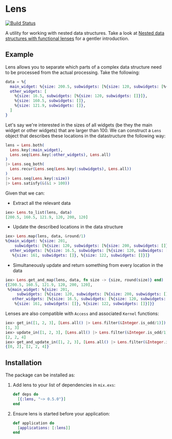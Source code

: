# Lens

[![Build Status](https://travis-ci.org/obrok/lens.png?branch=master)](https://travis-ci.org/obrok/lens)

A utility for working with nested data structures. Take a look at
[Nested data structures with functional lenses](https://yapee.svbtle.com/nested-data-structures-with-lens)
for a gentler introduction.

## Example

Lens allows you to separate which parts of a complex data structure need to be processed from the actual
processing. Take the following:

```elixir
data = %{
  main_widget: %{size: 200.5, subwidgets: [%{size: 120, subwidgets: [%{size: 200, subwidgets: []}]}]},
  other_widgets: [
    %{size: 16.5, subwidgets: [%{size: 120, subwidgets: []}]},
    %{size: 160.5, subwidgets: []},
    %{size: 121.9, subwidgets: []},
  ]
}
```

Let's say we're interested in the sizes of all widgets (be they the main widget or other widgets) that are larger than 100.
We can construct a `Lens` object that describes these locations in the datastructure the following way:

```elixir
lens = Lens.both(
  Lens.key(:main_widget),
  Lens.seq(Lens.key(:other_widgets), Lens.all)
)
|> Lens.seq_both(
  Lens.recur(Lens.seq(Lens.key(:subwidgets), Lens.all))
)
|> Lens.seq(Lens.key(:size))
|> Lens.satisfy(&(&1 > 100))
```

Given that we can:

* Extract all the relevant data

```elixir
iex> Lens.to_list(lens, data)
[200.5, 160.5, 121.9, 120, 200, 120]
```

* Update the described locations in the data structure

```elixir
iex> Lens.map(lens, data, &round/1)
%{main_widget: %{size: 201,
    subwidgets: [%{size: 120, subwidgets: [%{size: 200, subwidgets: []}]}]},
  other_widgets: [%{size: 16.5, subwidgets: [%{size: 120, subwidgets: []}]},
   %{size: 161, subwidgets: []}, %{size: 122, subwidgets: []}]}
```

* Simultaneously update and return something from every location in the data

```elixir
iex> Lens.get_and_map(lens, data, fn size -> {size, round(size)} end)
{[200.5, 160.5, 121.9, 120, 200, 120],
 %{main_widget: %{size: 201,
     subwidgets: [%{size: 120, subwidgets: [%{size: 200, subwidgets: []}]}]},
   other_widgets: [%{size: 16.5, subwidgets: [%{size: 120, subwidgets: []}]},
    %{size: 161, subwidgets: []}, %{size: 122, subwidgets: []}]}}
```

Lenses are also compatible with `Access` and associated `Kernel` functions:

```elixir
iex> get_in([1, 2, 3], [Lens.all() |> Lens.filter(&Integer.is_odd/1)])
[1, 3]
iex> update_in([1, 2, 3], [Lens.all() |> Lens.filter(&Integer.is_odd/1)], fn x -> x + 1 end)
[2, 2, 4]
iex> get_and_update_in([1, 2, 3], [Lens.all() |> Lens.filter(&Integer.is_odd/1)], fn x -> {x - 1, x + 1} end)
{[0, 2], [2, 2, 4]}
```

## Installation

The package can be installed as:

  1. Add lens to your list of dependencies in `mix.exs`:

        ```elixir
        def deps do
          [{:lens, "~> 0.5.0"}]
        end
        ```

  2. Ensure lens is started before your application:
  
        ```elixir
        def application do
          [applications: [:lens]]
        end
        ```

